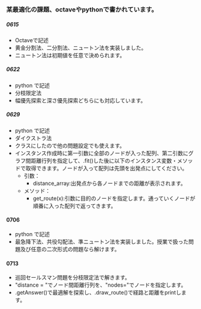 ### 某最適化の課題、octaveやpythonで書かれています。

##### 0615
- Octaveで記述
- 黄金分割法、二分割法、ニュートン法を実装しました。
- ニュートン法は初期値を任意で決められます。

##### 0622
- python で記述
- 分枝限定法
- 幅優先探索と深さ優先探索どちらにも対応しています。

##### 0629
- python で記述
- ダイクストラ法
- クラスにしたので他の問題設定でも使えます。
- インスタンス作成時に第一引数に全部のノードが入った配列、第二引数にグラフ間距離行列を指定して、.fit()した後に以下のインスタンス変数・メソッドで取得できます。ノードが入って配列は先頭を出発点にしてください。
    - 引数：
        - distance_array:出発点から各ノードまでの距離が表示されます。
    - メソッド：
        - get_route(x):引数に目的のノードを指定します。通っていくノードが順番に入った配列で返ってきます。

#### 0706
- python で記述
- 最急降下法、共役勾配法、準ニュートン法を実装しました。授業で扱った問題及び任意の二次形式の問題なら解けます。

#### 0713
- 巡回セールスマン問題を分枝限定法で解きます。
- "distance = "でノード間距離行列を、"nodes="でノードを指定します。
- .getAnswer()で最適解を探索し、.draw_route()で経路と距離をprintします。